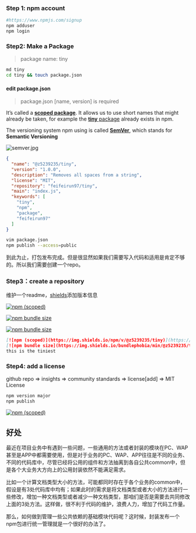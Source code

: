 ### Step 1: npm account

```bash
#https://www.npmjs.com/signup
npm adduser
npm login
```

### Step2: Make a Package

> package name: tiny

```bash
md tiny
cd tiny && touch package.json
```

#### edit package.json

> package.json [name, version] is required 

It’s called a [**scoped package**](https://docs.npmjs.com/misc/scope). It allows us to use short names that might already be taken, for example the [**tiny** package](https://www.npmjs.com/package/tiny) already exists in npm.

The versioning system npm using is called [**SemVer**](https://semver.org/), which stands for **Semantic Versioning**

![semver.jpg](https://s2.loli.net/2022/10/18/txBMJ2yTGzYmUWK.jpg)

```json
{
  "name": "@z5239235/tiny",
  "version": "1.0.0",
  "description": "Removes all spaces from a string",
  "license": "MIT",
  "repository": "feifeirun97/tiny",
  "main": "index.js",
  "keywords": [
    "tiny",
    "npm",
    "package",
    "feifeirun97"
  ]
}

```

```bash
vim package.json
npm publish --access=public
```

到此为止，打包发布完成。但是很显然如果我们需要写入代码和适用是肯定不够的。所以我们需要创建一个repo。

### Step3：create a repository

维护一个readme，[shields](https://shields.io/category/build)添加版本信息

[![npm (scoped)](https://img.shields.io/npm/v/@z5239235/tiny)](https://github.com/feifeirun97/tiny)

[![npm bundle size](https://img.shields.io/bundlephobia/min/tiny)](https://github.com/feifeirun97/tiny)

[![npm bundle size](https://img.shields.io/bundlephobia/min/@z5239235/tiny)](https://github.com/feifeirun97/tiny)

```markdown
[![npm (scoped)](https://img.shields.io/npm/v/@z5239235/tiny)](https://github.com/feifeirun97/tiny)
[![npm bundle size](https://img.shields.io/bundlephobia/min/@z5239235/tiny)](https://github.com/feifeirun97/tiny)
this is the tiniest
```

### Step4: add a license

github repo => insights => community standards => license[add] => MIT License

```bash
npm version major
npm publish
```

[![npm (scoped)](https://camo.githubusercontent.com/ca0d153ba3cb1a2743bf2dd9b60104cc286f013790d491a54dc0890838d1985f/68747470733a2f2f696d672e736869656c64732e696f2f6e706d2f762f4062616d626c65686f7273652f74696e792e737667)](https://www.npmjs.com/package/@bamblehorse/tiny)











## 好处

最近在项目业务中有遇到一些问题，一些通用的方法或者封装的模块在PC、WAP甚至是APP中都需要使用，但是对于业务的PC、WAP、APP往往是不同的业务、不同的代码库中，尽管已经将公用的组件和方法抽离到各自公共common中，但是各个大业务大方向上的公用封装依然不能满足需求。

比如一个计算文档类型大小的方法，可能都同时存在于各个业务的common中，假设是有3处代码库中均有；如果此时的需求是将文档类型或者大小的方法进行一些修改，增加一种文档类型或者减少一种文档类型，那咱们是否是需要去共同修改上面的3处方法。这样做，很不利于代码的维护，浪费人力，增加了代码工作量。

那么，如何做到管理一些公共依赖的基础模块代码呢？这时候，封装发布一个npm包进行统一管理就是一个很好的办法了。





